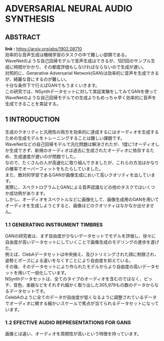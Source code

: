 # ADVERSARIAL NEURAL AUDIO SYNTHESIS

## ABSTRACT
**link :** https://arxiv.org/abs/1902.08710  
効率的な音声生成は機械学習のタスクの中で難しい部類である。  
WaveNetのような自己回帰モデルで音声生成はできるが、1回1回のサンプル生成に時間がかかり、その都度評価もしなければならないので生成が遅い。  
対照的に、Generative Adversarial Network(GAN)は効率的に音声を生成できるが、綺麗な音にするのが難しい。  
十分な条件下で行えばGANでもうまくいきます。  
この研究では、NSynthデータセットに対して実証実験をしてみてGANを使ってWaveNetのような自己回帰モデルでの生成よりもめっちゃ早く効率的に音声を生成できることを実証する。  

## 1 INTRODUCTION
生成のクオリティと汎用性の両方を効率的に達成するにはオーディオを生成するための生成モデルをトレーニングすることは難しい課題です。  
WaveNetなどの自己回帰モデルで汎化問題は解決されたが、1度に1オーディオしか生成できず、新規のオーディオは過去に生成されたオーディオに依存するため、生成速度が遅いのが問題でした。  
なので、たくさんの人が高速化に取り組んできましたが、これらの方法はかなりの確率でオーバーフィットをもたらしていました。  
また、敵対的学習であるGANが画像生成において高いクオリティを出しています。  
実際に、スペクトログラムとGANによる音声認識などの他のタスクではいくつか成功例があります。  
しかし、オーディオをスペクトルなどに画像化して、画像生成用のGANを用いてオーディオを生成しようとすると、画像ほどのクオリティはなかなか出せません。  

### 1.1 GENERATING INSTRUMENT TIMBRES
GANの研究者は、まず自由度が少ないデータセットでモデルを評価し、徐々に自由度が高いデータセットにしていくことで画像生成のモデリングの進歩を遂げた。  
例えば、ClebAデータセットは中央揃え、及びトリミングされた顔に制限され、姿勢とポーズによる違いをなくすことにより自由度を抑えている。  
その後、そのデータセットにより作られたモデルからより自由度の高いデータセットを用いて一般化しています。  
NSynthデータセットは、全てのタイプのオーディオを含むのではなく、ピッチ、音色、楽器などをそれぞれ細かく取り出した305,979もの数のデータからなるデータセットです。  
CelebAのように全てのデータが自由度が低くなるように調整されているデータでオーディオに関する細かいスケールで焦点が当てられるデータセットになっています。  

### 1.2 EFECTIVE AUDIO REPRESENTATIONS FOR GANS
画像とは違い、オーディオを周期性が高いという特徴を持っています。  

